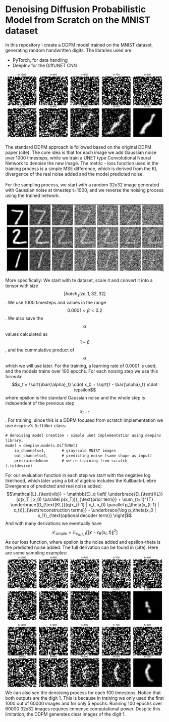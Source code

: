 # Denoising Diffusion Probabilistic Model from Scratch on the MNIST dataset

In this repository I create a DDPM model trained on the MNIST dataset, generating random handwritten digits. 
The libraries used are:

- PyTorch, for data handling
- DeepInv for the DiffUNET CNN


![image](resources\Fig_1.png)

The standard DDPM approach is followed based on the original DDPM paper (cite). The core idea is that for each image we add Gaussian noise over 1000 timesteps, while we train a UNET type Convolutional Neural Network to denoise the new image. The metric - loss function used in the training process is a simple MSE difference, which is derived from the KL divergence of the real noise added and the model predicted noise. 
<br>  
For the sampling process, we start with a random 32x32 image generated with Gaussian noise at timestep t=1000, and we reverse the noising process using the trained network.

![image](resources\Fig_0.png)

More specifically:
 We start with te dataset, scale it and convert it into a tensor with size $$[batch_size, 1, 32, 32]$$. We use 1000 timesteps and values in the range $$0.0001 < β < 0.2$$. We also save the $$α$$ values calculated as $$1 - β$$, and the cummulative product of $$α$$ which we will use later. For the training, a learning rate of 0.0001 is used, and the models trains over 100 epochs. For each noising step we use this formula:
 $$x_t = \sqrt{\bar{\alpha}_t} \cdot x_0 + \sqrt{1 - \bar{\alpha}_t} \cdot \epsilon$$
where epsilon is the standard Gaussian noise and the whole step is independent of the previous step $$x_{t-1}$$.
For training, since this is a DDPM focused from scratch implementation we use ```deepinv```'s ```DiffUNet``` class:
```
# denoising model creation - simple unet implementation using deepinv library.
model = deepinv.models.DiffUNet(
    in_channels=1,       # grayscale MNIST images
    out_channels=1,      # predicting noise (same shape as input)
    pretrained=None      # we're training from scratch
).to(device)
```
For our evaluation function in each step we start with the negative log likelihood, which later using a bit of algebra includes the Kullback-Liebre Divergence of predicted and real noise added:
$$\mathcal{L}_{\text{vlb}} = \mathbb{E}_q \left[ \underbrace{D_{\text{KL}}(q(x_T | x_0) \parallel p(x_T))}_{\text{prior term}} + \sum_{t=1}^{T} \underbrace{D_{\text{KL}}(q(x_{t-1} | x_t, x_0) \parallel p_\theta(x_{t-1} | x_t))}_{\text{reconstruction terms}} - \underbrace{\log p_\theta(x_0 | x_1)}_{\text{optional decoder term}} \right]$$
And with many derivations we eventually have
$$\mathcal{L}_{\text{simple}} = \mathbb{E}_{x_0, \epsilon, t} \left[ \left\| \epsilon - \epsilon_\theta(x_t, t) \right\|^2 \right]$$
As our loss function, where epsilon is the noise added and epsilon-theta is the predicted noise added. The full derivation can be found in (cite).
Here are some sampling examples:
![image](resources\Fig_2.png)
![image](resources\Fig_3.png)
We can also see the denoising process for each 100 timesteps. Notice
that both outputs are the digit 1. This is because in training we only used
the first 1000 out of 60000 images and for only 5 epochs. Running 100 epochs
over 60000 32x32 images requires immense computational power. 
Despite this limitation, the DDPM generates clear images of the digit 1.
